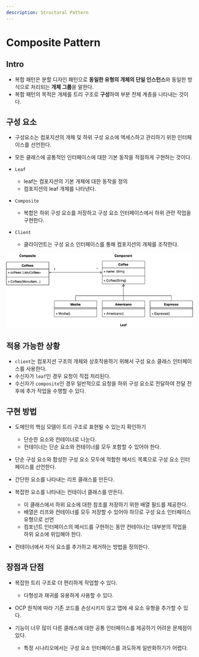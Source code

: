 ```yaml
---
description: Structural Pattern
---
```


# Composite Pattern

## Intro

- 복합 패턴은 분할 디자인 패턴으로 **동일한 유형의 개체의 단일 인스턴스**와 동일한 방식으로 처리되는 **개체 그룹**을 말한다.
- 복합 패턴의 목적은 개체를 트리 구조로 **구성**하여 부분 전체 계층을 나타내는 것이다.

## 구성 요소

- 구성요소는 컴포지션의 개체 및 하위 구성 요소에 액세스하고 관리하기 위한 인터페이스를 선언한다.
- 모든 클래스에 공통적인 인터페이스에 대한 기본 동작을 적절하게 구현하는 것이다.

- `Leaf`
	- leaf는 컴포지션의 기본 개체에 대한 동작을 정의
	- 컴포지션의 leaf 개체를 나타낸다.

- `Composite`
	- 복합은 하위 구성 요소를 저장하고 구성 요소 인터페이스에서 하위 관련 작업을 구현한다.

- `Client`
	- 클라이언트는 구성 요소 인터페이스를 통해 컴포지션의 개체를 조작한다.

![Composite Pattern](contents/img/composite_coffee.png)

## 적용 가능한 상황

- `client`는 컴포지션 구조의 개체와 상호작용하기 위해서 구성 요소 클래스 인터페이스를 사용한다.
- 수신자가 `leaf`인 경우 요청이 직접 처리된다.
- 수신자가 `composite`인 경우 일반적으로 요청을 하위 구성 요소로 전달하여 전달 전후에 추가 작업을 수행할 수 있다.

## 구현 방법

- 도메인의 핵심 모델이 트리 구조로 표현될 수 있는지 확인하기
	- 단순한 요소와 컨테이너로 나눈다.
	- 컨테이너는 단순 요소와 컨테이너를 모두 포함할 수 있어야 한다.

- 단순 구성 요소와 합성한 구성 요소 모두에 적합한 메서드 목록으로 구성 요소 인터페이스를 선언한다.

- 간단한 요소를 나타내는 리프 클래스를 만든다.

- 복잡한 요소를 나타내는 컨테이너 클래스를 만든다.
	- 이 클래스에서 하위 요소에 대한 참조를 저장하기 위한 배열 필드를 제공한다.
	- 배열은 리프와 컨테이너를 모두 저장할 수 있어야 하므로 구성 요소 인터페이스 유형으로 선언
	- 컴포넌트 인터페이스의 메서드를 구현하는 동안 컨테이너는 대부분의 작업을 하위 요소에 위임해야 한다.

- 컨테이너에서 자식 요소를 추가하고 제거하는 방법을 정의한다.

## 장점과 단점

- 복잡한 트리 구조로 더 편리하게 작업할 수 있다.
	- 다형성과 재귀를 유용하게 사용할 수 있다.

- OCP 원칙에 따라 기존 코드를 손상시키지 않고 앱에 새 요소 유형을 추가할 수 있다.

- 기능이 너무 많이 다른 클래스에 대한 공통 인터페이스를 제공하기 어려운 문제점이 있다.
	- 특정 시나리오에서는 구성 요소 인터페이스를 과도하게 일반화하기가 어렵다.
